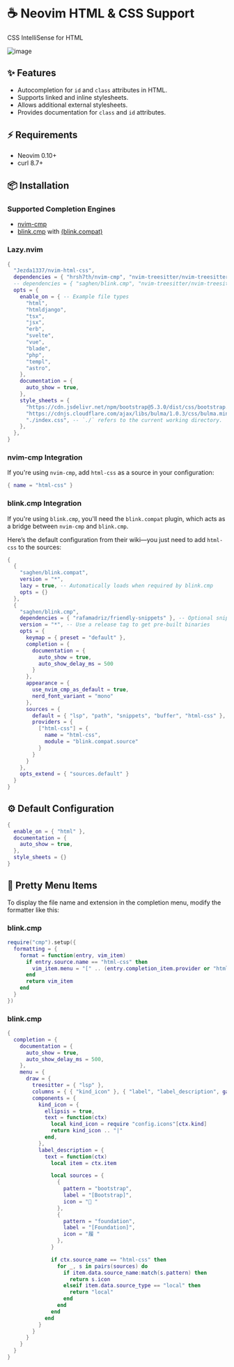 # ☕ Neovim HTML & CSS Support  

CSS IntelliSense for HTML  

![image](https://github.com/user-attachments/assets/c2e49c08-ca03-42f4-a973-6330ae211da3)  

## ✨ Features  

- Autocompletion for `id` and `class` attributes in HTML.  
- Supports linked and inline stylesheets.  
- Allows additional external stylesheets.  
- Provides documentation for `class` and `id` attributes.  

## ⚡️ Requirements  

- Neovim 0.10+  
- curl 8.7+  

## 📦 Installation  

### Supported Completion Engines  

- [nvim-cmp](https://github.com/hrsh7th/nvim-cmp)  
- [blink.cmp](https://github.com/saghen/blink.cmp) with [(blink.compat)](https://github.com/saghen/blink.compat)  

### Lazy.nvim  

```lua
{
  "Jezda1337/nvim-html-css",
  dependencies = { "hrsh7th/nvim-cmp", "nvim-treesitter/nvim-treesitter" }, -- Use this if you're using nvim-cmp
  -- dependencies = { "saghen/blink.cmp", "nvim-treesitter/nvim-treesitter" }, -- Use this if you're using blink.cmp
  opts = {
    enable_on = { -- Example file types
      "html",
      "htmldjango",
      "tsx",
      "jsx",
      "erb",
      "svelte",
      "vue",
      "blade",
      "php",
      "templ",
      "astro",
    },
    documentation = {
      auto_show = true,
    },
    style_sheets = {
      "https://cdn.jsdelivr.net/npm/bootstrap@5.3.0/dist/css/bootstrap.min.css",
      "https://cdnjs.cloudflare.com/ajax/libs/bulma/1.0.3/css/bulma.min.css",
      "./index.css", -- `./` refers to the current working directory.
    },
  },
}
```

### nvim-cmp Integration  

If you're using `nvim-cmp`, add `html-css` as a source in your configuration:  

```lua
{ name = "html-css" }
```

### blink.cmp Integration  

If you're using `blink.cmp`, you'll need the `blink.compat` plugin, which acts as a bridge between `nvim-cmp` and `blink.cmp`.  

Here’s the default configuration from their wiki—you just need to add `html-css` to the sources:  

```lua
{
  {
    "saghen/blink.compat",
    version = "*",
    lazy = true, -- Automatically loads when required by blink.cmp
    opts = {}
  },
  {
    "saghen/blink.cmp",
    dependencies = { "rafamadriz/friendly-snippets" }, -- Optional snippet support
    version = "*", -- Use a release tag to get pre-built binaries
    opts = {
      keymap = { preset = "default" },
      completion = {
        documentation = {
          auto_show = true,
          auto_show_delay_ms = 500
        }
      },
      appearance = {
        use_nvim_cmp_as_default = true,
        nerd_font_variant = "mono"
      },
      sources = {
        default = { "lsp", "path", "snippets", "buffer", "html-css" },
        providers = {
          ["html-css"] = {
            name = "html-css",
            module = "blink.compat.source"
          }
        }
      }
    },
    opts_extend = { "sources.default" }
  }
}
```

## ⚙ Default Configuration  

```lua
{
  enable_on = { "html" },
  documentation = {
    auto_show = true,
  },
  style_sheets = {}
}
```

## 🤩 Pretty Menu Items  

To display the file name and extension in the completion menu, modify the formatter like this:  
### blink.cmp
```lua
require("cmp").setup({
  formatting = {
    format = function(entry, vim_item)
      if entry.source.name == "html-css" then
        vim_item.menu = "[" .. (entry.completion_item.provider or "html-css") .. "]"
      end
      return vim_item
    end
  }
})
```

### blink.cmp
```lua
{
  completion = {
    documentation = {
      auto_show = true,
      auto_show_delay_ms = 500,
    },
    menu = {
      draw = {
        treesitter = { "lsp" },
        columns = { { "kind_icon" }, { "label", "label_description", gap = 1 } },
        components = {
          kind_icon = {
            ellipsis = true,
            text = function(ctx)
              local kind_icon = require "config.icons"[ctx.kind]
              return kind_icon .. "|"
            end,
          },
          label_description = {
            text = function(ctx)
              local item = ctx.item

              local sources = {
                {
                  pattern = "bootstrap",
                  label = "[Bootstrap]",
                  icon = " "
                },
                {
                  pattern = "foundation",
                  label = "[Foundation]",
                  icon = "履 "
                },
              }

              if ctx.source_name == "html-css" then
                for _, s in pairs(sources) do
                  if item.data.source_name:match(s.pattern) then
                    return s.icon
                  elseif item.data.source_type == "local" then
                    return "local"
                  end
                end
              end
            end
          }
        }
      }
    }
  }
}
```
